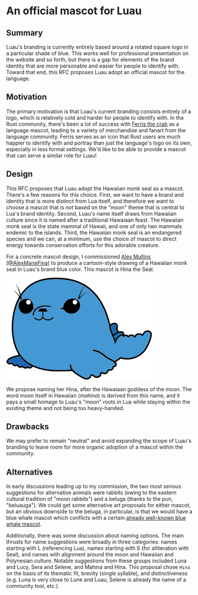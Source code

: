 # An official mascot for Luau

## Summary

Luau's branding is currently entirely based around a rotated square logo in a particular shade of blue.
This works well for professional presentation on the website and so forth, but there is a gap for
elements of the brand identity that are more personable and easier for people to identify with. Toward
that end, this RFC proposes Luau adopt an official mascot for the language.

## Motivation

The primary motivation is that Luau's current branding consists entirely of a logo, which is relatively
cold and harder for people to identify with. In the Rust community, there's been a lot of success with
[Ferris the crab](https://www.rustacean.net/) as a language mascot, leading to a variety of merchandise
and fanart from the language community. Ferris serves as an icon that Rust users are much happier to
identify with and portray than just the language's logo on its own, especially in less formal settings.
We'd like to be able to provide a mascot that can serve a similar role for Luau!

## Design

This RFC proposes that Luau adopt the Hawaiian monk seal as a mascot. There's a few reasons for this
choice. First, we want to have a brand and identity that is more distinct from Lua itself, and 
therefore we want to choose a mascot that is _not_ based on the "moon" theme that is central to
Lua's brand identity. Second, Luau's name itself draws from Hawaiian culture since it is named after
a traditional Hawaiaan feast. The Hawaiian monk seal is the state mammal of Hawaii, and one of only
two mammals endemic to the islands. Third, the Hawaiian monk seal is an endangered species and we
can, at a minimum, use the choice of mascot to direct energy towards conservation efforts for this
adorable creature.

For a concrete mascot design, I commissioned [Alex Mullins (@AlexMarieFina)](https://github.com/AlexMarieFina)
to produce a cartoon-style drawing of a Hawaiian monk seal in Luau's brand blue color. 
This mascot is Hina the Seal.

![Hina the Seal](../mascot.png)

We propose naming her Hina, after the Hawaiaan goddess of the moon. The word moon itself in Hawaiian
(_mahina_) is derived from this name, and it pays a small homage to Luau's "moon" roots in Lua
while staying within the existing theme and not being too heavy-handed.

## Drawbacks

We may prefer to remain "neutral" and avoid expanding the scope of Luau's branding to leave room for
more organic adoption of a mascot within the community. 

## Alternatives

In early discussions leading up to my commission, the two most serious suggestions for alternative
animals were rabbits (owing to the eastern cultural tradition of "moon rabbits") and a beluga
(thanks to the pun, "beluauga"). We could get some alternative art proposals for either mascot, but
an obvious downside to the beluga, in particular, is that we would have a blue whale mascot which
conflicts with a certain [already well-known blue whale mascot](https://docker.com).

Additionally, there was some discussion about naming options. The main thrusts for name suggestions
were broadly in three categories: names starting with L (referencing Lua), names starting with S
(for alliteration with Seal), and names with alignment around the moon and Hawaiian and Polynesian
culture. Notable suggestions from these groups included Luna and Lucy, Sera and Selene, 
and Mahina and Hina. This proposal chose `Hina` on the basis of its thematic fit, brevity (single
syllable), and distinctiveness (e.g. Luna is very close to Lune and Luau, Selene is already the name
of a community tool, etc.).
